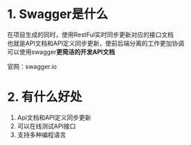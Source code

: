 # 1. Swagger是什么

在项目生成的同时，使用RestFul实时同步更新对应的接口文档<br/>
也就是API文档和API定义同步更新，使前后端分离的工作更加协调<br/>
可以使用swagger**更简洁的开发API文档**

官网：swagger.io
# 2. 有什么好处
1. Api文档和API定义同步更新
2. 可以在线测试API接口
3. 支持多种编程语言
